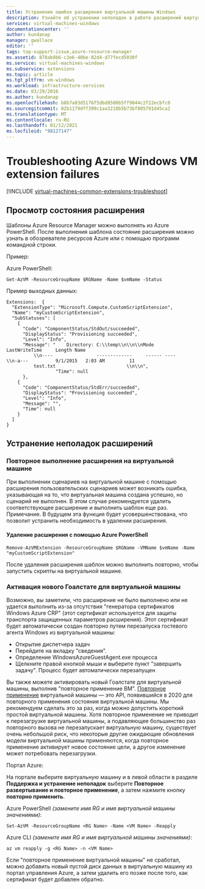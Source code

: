 ```yaml
---
title: Устранение ошибок расширения виртуальной машины Windows
description: Узнайте об устранении неполадок в работе расширений виртуальной машины Windows в Azure.
services: virtual-machines-windows
documentationcenter: ''
author: kundanap
manager: gwallace
editor: ''
tags: top-support-issue,azure-resource-manager
ms.assetid: 878ab9b6-c3e6-40be-82d4-d77fecd5030f
ms.service: virtual-machines-windows
ms.subservice: extensions
ms.topic: article
ms.tgt_pltfrm: vm-windows
ms.workload: infrastructure-services
ms.date: 03/29/2016
ms.author: kundanap
ms.openlocfilehash: b8b7a03d5176f5dbd8500b5ff9044c2f22ecbfc0
ms.sourcegitcommit: 02b1179dff399c1aa3210b5b73bf805791d45ca2
ms.translationtype: MT
ms.contentlocale: ru-RU
ms.lasthandoff: 01/12/2021
ms.locfileid: "98127147"
---
```

# <a name="troubleshooting-azure-windows-vm-extension-failures"></a>Troubleshooting Azure Windows VM extension failures
[!INCLUDE [virtual-machines-common-extensions-troubleshoot](../../../includes/virtual-machines-common-extensions-troubleshoot.md)]

## <a name="viewing-extension-status"></a>Просмотр состояния расширения
Шаблоны Azure Resource Manager можно выполнять из Azure PowerShell. После выполнения шаблона состояние расширения можно узнать в обозревателе ресурсов Azure или с помощью программ командной строки.

Пример:

Azure PowerShell:

```azurepowershell
Get-AzVM -ResourceGroupName $RGName -Name $vmName -Status
```

Пример выходных данных:

```output
Extensions:  {
  "ExtensionType": "Microsoft.Compute.CustomScriptExtension",
  "Name": "myCustomScriptExtension",
  "SubStatuses": [
    {
      "Code": "ComponentStatus/StdOut/succeeded",
      "DisplayStatus": "Provisioning succeeded",
      "Level": "Info",
      "Message": "    Directory: C:\\temp\\n\\n\\nMode                LastWriteTime     Length Name
          \\n----                -------------     ------ ----                              \\n-a---          9/1/2015   2:03 AM         11
          test.txt                          \\n\\n",
                  "Time": null
      },
    {
      "Code": "ComponentStatus/StdErr/succeeded",
      "DisplayStatus": "Provisioning succeeded",
      "Level": "Info",
      "Message": "",
      "Time": null
    }
  ]
}
```

## <a name="troubleshooting-extension-failures"></a>Устранение неполадок расширений

### <a name="rerun-the-extension-on-the-vm"></a>Повторное выполнение расширения на виртуальной машине
При выполнении сценариев на виртуальной машине с помощью расширения пользовательских сценариев может возникать ошибка, указывающая на то, что виртуальная машина создана успешно, но сценарий не выполнен. В этом случае рекомендуется удалить соответствующее расширение и выполнить шаблон еще раз.
Примечание. В будущем эта функция будет усовершенствована, что позволит устранить необходимость в удалении расширения.

#### <a name="remove-the-extension-from-azure-powershell"></a>Удаление расширения с помощью Azure PowerShell
```azurepowershell
Remove-AzVMExtension -ResourceGroupName $RGName -VMName $vmName -Name "myCustomScriptExtension"
```

После удаления расширения шаблон можно выполнить повторно, чтобы запустить скрипты на виртуальной машине.

### <a name="trigger-a-new-goalstate-to-the-vm"></a>Активация нового Гоалстате для виртуальной машины
Возможно, вы заметили, что расширение не было выполнено или не удается выполнить из-за отсутствия "генератора сертификатов Windows Azure CRP" (этот сертификат используется для защиты транспорта защищенных параметров расширения).
Этот сертификат будет автоматически создан повторно путем перезапуска гостевого агента Windows из виртуальной машины:
- Открытие диспетчера задач
- Перейдите на вкладку "сведения".
- Определение WindowsAzureGuestAgent.exe процесса
- Щелкните правой кнопкой мыши и выберите пункт "завершить задачу". Процесс будет автоматически перезапущен


Вы также можете активировать новый Гоалстате для виртуальной машины, выполнив "повторное применение ВМ". [Повторное применение](https://docs.microsoft.com/rest/api/compute/virtualmachines/reapply) виртуальной машины — это API, появившийся в 2020 для повторного применения состояния виртуальной машины. Мы рекомендуем сделать это за раз, когда можно допустить короткий простой виртуальной машины. Хотя повторное применение не приводит к перезагрузке виртуальной машины, а подавляющее большинство раз повторного вызова не перезапускает виртуальную машину, существует очень небольшой риск, что некоторые другие ожидающие обновления модели виртуальной машины применяются, когда повторное применение активирует новое состояние цели, а другое изменение может потребовать перезагрузки. 

Портал Azure:

На портале выберите виртуальную машину и в левой области в разделе **Поддержка и устранение неполадок** выберите **Повторное развертывание и повторное применение**, а затем нажмите кнопку **повторно применить**.


Azure PowerShell *(замените имя RG и имя виртуальной машины значениями)*:

```azurepowershell
Set-AzVM -ResourceGroupName <RG Name> -Name <VM Name> -Reapply
```

Azure CLI *(замените имя RG и имя виртуальной машины значениями)*:

```azurecli
az vm reapply -g <RG Name> -n <VM Name>
```

Если "повторное применение виртуальной машины" не сработал, можно добавить новый пустой диск данных в виртуальную машину из портал управления Azure, а затем удалить его позже после того, как сертификат будет добавлен обратно.
